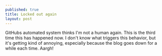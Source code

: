 ```yaml
---
published: true
title: Locked out again
layout: post
---
```

GitHubs automated system thinks I'm not a human again. This is the third time this has happened now. I don't know what triggers this behavior, but it's getting kind of annoying, especially because the blog goes down for a while each time. Aargh!